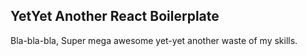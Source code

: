 ## YetYet Another React Boilerplate
Bla-bla-bla, Super mega awesome yet-yet another waste of my skills.


